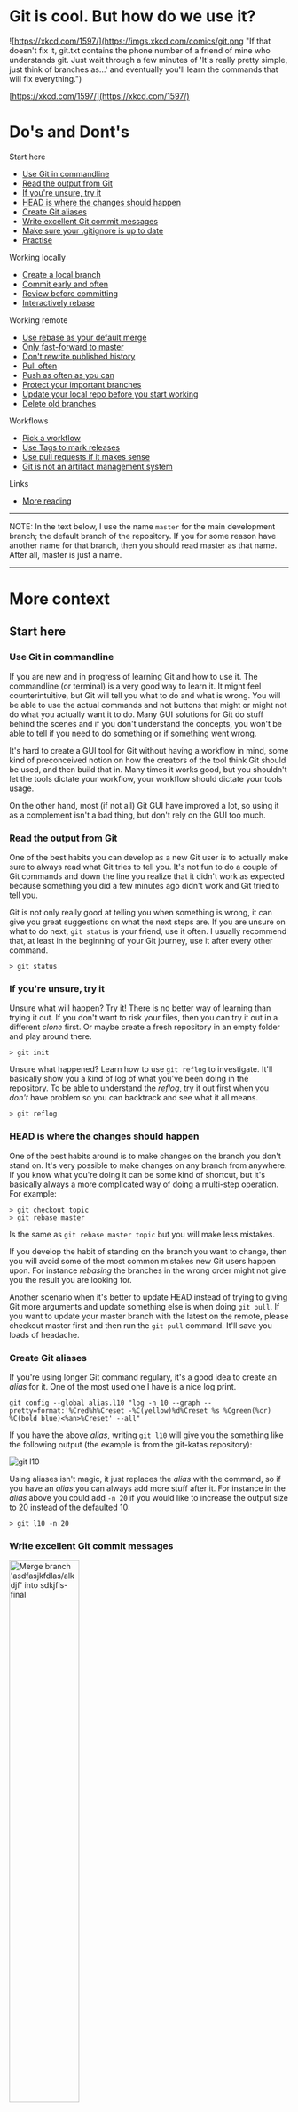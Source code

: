 
# Git is cool. But how do we use it?

![https://xkcd.com/1597/](https://imgs.xkcd.com/comics/git.png "If that doesn't fix it, git.txt contains the phone number of a friend of mine who understands git. Just wait through a few minutes of 'It's really pretty simple, just think of branches as...' and eventually you'll learn the commands that will fix everything.")

[https://xkcd.com/1597/](https://xkcd.com/1597/)

# Do's and Dont's

Start here
- [Use Git in commandline](#use-git-in-commandline)
- [Read the output from Git](#read-the-output-from-git)
- [If you're unsure, try it](#if-youre-unsure-try-it)
- [HEAD is where the changes should happen](#head-is-where-the-changes-should-happen)
- [Create Git aliases](#create-git-aliases)
- [Write excellent Git commit messages](#write-excellent-git-commit-messages)
- [Make sure your .gitignore is up to date](#make-sure-your-gitignore-is-up-to-date)
- [Practise](#practise)

Working locally
- [Create a local branch](#create-a-local-branch)
- [Commit early and often](#commit-early-and-often)
- [Review before committing](#review-before-committing)
- [Interactively rebase](#interactively-rebase)

Working remote
- [Use rebase as your default merge](#use-rebase-as-your-default-merge)
- [Only fast-forward to master](#only-fast-forward-to-master)
- [Don't rewrite published history](#dont-rewrite-published-history)
- [Pull often](#pull-often)
- [Push as often as you can](#push-as-often-as-you-can)
- [Protect your important branches](#protect-your-important-branches)
- [Update your local repo before you start working](#update-your-local-repo-before-you-start-working)
- [Delete old branches](#delete-old-branches)

Workflows
- [Pick a workflow](#pick-a-workflow)
- [Use Tags to mark releases](#use-tags-to-mark-releases)
- [Use pull requests if it makes sense](#use-pull-requests-if-it-makes-sense)
- [Git is not an artifact management system](#git-is-not-an-artifact-management-system)

Links
- [More reading](#more-reading)

---

NOTE: In the text below, I use the name `master` for the main development branch; the default branch of the repository. If you for some reason have another name for that branch, then you should read master as that name. After all, master is just a name.

---

# More context

## Start here

### Use Git in commandline

If you are new and in progress of learning Git and how to use it. The commandline (or terminal) is a very good way to learn it. It might feel counterintuitive, but Git will tell you what to do and what is wrong. You will be able to use the actual commands and not buttons that might or might not do what you actually want it to do. Many GUI solutions for Git do stuff behind the scenes and if you don't understand the concepts, you won't be able to tell if you need to do something or if something went wrong.

It's hard to create a GUI tool for Git without having a workflow in mind, some kind of preconceived notion on how the creators of the tool think Git should be used, and then build that in. Many times it works good, but you shouldn't let the tools dictate your workflow, your workflow should dictate your tools usage.

On the other hand, most (if not all) Git GUI have improved a lot, so using it as a complement isn't a bad thing, but don't rely on the GUI too much.

### Read the output from Git

One of the best habits you can develop as a new Git user is to actually make sure to always read what Git tries to tell you. It's not fun to do a couple of Git commands and down the line you realize that it didn't work as expected because something you did a few minutes ago didn't work and Git tried to tell you.

Git is not only really good at telling you when something is wrong, it can give you great suggestions on what the next steps are. If you are unsure on what to do next, `git status` is your friend, use it often. I usually recommend that, at least in the beginning of your Git journey, use it after every other command.

```
> git status
```

### If you're unsure, try it

Unsure what will happen? Try it! There is no better way of learning than trying it out. If you don't want to risk your files, then you can try it out in a different *clone* first. Or maybe create a fresh repository in an empty folder and play around there.

```
> git init
```

Unsure what happened? Learn how to use `git reflog` to investigate. It'll basically show you a kind of log of what you've been doing in the repository. To be able to understand the *reflog*, try it out first when you *don't* have problem so you can backtrack and see what it all means.

```
> git reflog
```

### HEAD is where the changes should happen

One of the best habits around is to make changes on the branch you don't stand on. It's very possible to make changes on any branch from anywhere. If you know what you're doing it can be some kind of shortcut, but it's basically always a more complicated way of doing a multi-step operation. For example:

```
> git checkout topic
> git rebase master
```
Is the same as `git rebase master topic` but you will make less mistakes.

If you develop the habit of standing on the branch you want to change, then you will avoid some of the most common mistakes new Git users happen upon. For instance *rebasing* the branches in the wrong order might not give you the result you are looking for.

Another scenario when it's better to update HEAD instead of trying to giving Git more arguments and update something else is when doing `git pull`. If you want to update your master branch with the latest on the remote, please checkout master first and then run the `git pull` command. It'll save you loads of headache.

### Create Git aliases

If you're using longer Git command regulary, it's a good idea to create an *alias* for it. One of the most used one I have is a nice log print.

```
git config --global alias.l10 "log -n 10 --graph --pretty=format:'%Cred%h%Creset -%C(yellow)%d%Creset %s %Cgreen(%cr) %C(bold blue)<%an>%Creset' --all"
```
If you have the above *alias*, writing `git l10` will give you the something like the following output (the example is from the git-katas repository):

![git l10](img/git-alias-l10.png)

Using aliases isn't magic, it just replaces the *alias* with the command, so if you have an *alias* you can always add more stuff after it. For instance in the *alias* above you could add `-n 20` if you would like to increase the output size to 20 instead of the defaulted 10:

```
> git l10 -n 20
```

### Write excellent Git commit messages

<a href="https://xkcd.com/1296/"><img src="https://imgs.xkcd.com/comics/git_commit_2x.png" title="Merge branch 'asdfasjkfdlas/alkdjf' into sdkjfls-final" width="50%"></a>

Git commit messages are your way of telling everyone (including future you) what you've been doing. Writing uninformative commit messages will make it a lot harder to fix bugs and understand the code when doing maintenance. Additionally, it'll be possible to gather commit messages as a crude form of release notes.

There are a couple of good rules you should try to follow:
1. Separate subject from body with a blank line
1. Limit the subject line to 50 characters
1. Capitalize the subject line
1. Do not end the subject line with a period
1. Use the imperative mood in the subject line
1. Wrap the body at 72 characters
1. Use the body to explain what and why vs. how

I won't go into the details, but read the following blog post for deeper understanding - [https://chris.beams.io/posts/git-commit/](https://chris.beams.io/posts/git-commit/).

Now, remember that this is for the commits that will live on for the future. You don't really need to be so hard on the commit messages if you're working on a feature branch and know that you'll rebase interactively later on, or if you need to push some things to a remote temporary branch to be able to build.

### Make sure your .gitignore is up to date

Keeping your files under version control is what we try to do here, but some things should never reach the repository, for instance:
- object files, build files and auto generated code that can be generated by the code in the repository
- settings for your editor

A good page for finding what to ignore is to look up the language(s) you're using at [gitignore.io](https://www.gitignore.io/). There you'll find an excellent start and you can use that as a base for your `.gitignore`.

### Practise

The saying goes that practise makes perfect and who am I to argue about that. If you're using Git daily and doing different operations all the time, then you are basically practising. If you're not a daily Git user, or if you only use a few Git operations in your work, you need to find another way of practising. There are awesome [git-katas](https://github.com/praqma-training/git-katas/) out there, and spending something like half an hour on them weekly will be a great investment of your time. Because when the problems come (and believe me they will), you will be much better equipped to handle them.

## Working locally

### Create a local branch

When you work on something on your machine, it's always a good habit to create a local branch and work there. If you need to take a break and work on something else, you just switch branch because your code is already separated. If remote master have changed and you *pull* in the middle of your work, you can easily update your local master (it's going to be a *fast forward*) and then *rebase* your branch on top of master. Also, when you're done with the local work and want to deliver it, cleaning up what you've done in a nice manner (for instance with [interactive rebase](#interactively-rebase)) is the common way of working and then adding it on top of your local master before pushing it.

If you anyway decide to work on the local master, you better make sure that your commits are nice from the start, because when you start pulling from remote ([with rebase](#use-rebase-as-your-default-merge)), it'll be harder (but not impossible) to make it neat and nice.

### Commit early and often

This is actually two tips in one. It could mean any of:
- Each change should be the smallest logical change possible.
- While developing, make micro checkpoints

*Let's start with the second point first.*

Keep in mind that even if you commit very often, not everything you commit is available to everyone else. Committing every time you made a change on your local branch will not affect anyone except you. Sometimes, especially in early development or during rebasing, you'll go back and forth and try out things. Making small checkpoints on the way could help you a lot, if you know how to use it.

When you feel you've done enough to submit your issue, you will then need to fixup your history (did someone say [interactive rebase](#interactively-rebase)?), and having you train of thought written down in the commit log will help you in the rebasing. So don't forget to write your commit messages fairly ok, at least so that you will remember what they mean a couple of days later.

*What is a smallest logical change possible?*

Let's say that you deliver a feature, the change is rewriting one function, adding two functions and a configuration cnange. You should ask yourself, can any of these live (and be delivered) on their own? If they can, then the feature can be split into smaller logical changes.

In a dream scenarion, the rewritten function, the new functions and the configuration change are all logical changes that can live by themselves (even if you would still need all of them to add the feature) and are all different commits.

Why should we split a feature into multiple commits? Good that you asked, think about Lego. If you've created multiple commit that can live by their own, you've basically built Lego blocks. And if the commits are Lego pieces in the commit history, then each one of them can be reused, replaced and refactored in a controlled way.

### Review before committing

Mistakes happen and it's often easier to be preventive than fix the mistakes. One good habit to have, before doing `git add`, is to check what will actually be added and only add the files you need to add.

```
> git status
> git diff
> git add <your file(s)>
```
If you're lazy (like me sometimes), you'll end up writing `git add .` and everything you've changed (and all the new files) will end up in the commit. Maybe not always what you wanted.

Sometimes you don't want to add multiple changes in the same file, then `git add -p` is a neat way of selecting blocks of changes for the commit. I recomment that you experiment with it.

```
> git add -p
```

### Interactively rebase

When working on your local branch and it's time to push it, you might have some things you need to fix. For instance *debug print* commits that you reverted, commit messages that needs to be fixed. References to your issue handling system that you forgot. The list goes on. Use interactive rebasing to cleanup your branch before it's ready to be delivered.

*Before interactive rebase:*
![before interactive rebase](img/local-branch-1.png)

```
git rebase master -i
```
*After interactive rebase:*
![after interactive rebase](img/local-branch-2.png)

## Working remote

### Use rebase as your default merge

Keeping your local master branch up to date is pretty important. Because everything you deliver (push), should be based on the latest on master and if your local master isn't up-to-date with the remote master, then you'll get into trouble (either by not being allowed to deliver or, even worse, nothing is stopping you and your delivery is merged with the remote master and it'll end up in an unknown state, more on that [TODO:here]()) Assuming you've read about [creating a local branch](#create-a-local-branch) above, and are trying to follow it, keeping you local master updated shouldn't give you too much headache.

The default behaviour of a `git pull` is that Git will fetch `origin/master` and then merge that branch to your `master` branch. Assuming you stand on `master` when performing the operation.

*Is merge bad?*

Merging has its uses, but the thing is that in many cases you want your local master to be a mirror of the remote master (depending on your [workflow](#pick-a-workflow)), and the default behaviour will either you get a merge conflict (which can be very confusing) or it'll happily merge and you wouldn't know something is wrong until later. Best case scenario, you'll get an extra commit (a merge commit) that'll end up in your git history, taking place and confusing a future reader.

*Using fast-forward-only as default when you pull.*

Often you want your local master to mirror the remote master; only allowing fast-forward changes when you pull (`git pull --ff-only`). This will have the benefit that it'll abort the pull if something is wrong (for instance you have accidentally committed something on your local master). This is especially true if your [workflow](#pick-a-workflow) is to use *pull requests* or *ready branches*.

```
> git pull --ff-only
```
If you always want to use this way, you can set this as the default pull operation in your gitconfig. That way you don't need to add the `--ff-only` option to `git pull`.
```
> git config --global pull.ff only
```

*Using rebase as your default merge.*

Unless your [workflow](#pick-a-workflow) specifies it, you should really use rebase as your default pull operation, either by always writing `git pull -r` or by setting it as default in your gitconfig:

```
> git config --global pull.rebase true
```

### Only fast-forward to master
This has been touched upon in a couple of points already, but it's so important it gets a point of its own.

Why should you *only fast-forward to master*?

The master branch is the branch that everything else is built upon. It's also the branch that all developers are using - although sometimes indirectly via feature branches. This means that if you happen to change the history of the master branch, this could make life much harder *for everyone else* that is using that branch.

It's also important to think about this when working locally. If you happen to change the history of your local master branch, then this will only affect you. Maybe not directly, but when you later in your work want to push it to remote and can't.

If you make changes to master - only fast-forward.

### Don't rewrite published history
The same tip as for master goes to most branches on the remote. If something is pushed, the odds are that somebody is working on that branch. Unless you know for a fact that the branch is ok to rewrite, don't do it. Even if it's a "just feature branch" it could be devastating for some developers if you rewrite the history.

In general, don't rewrite published history multiple people work on.

### Pull often

Keeping your local master and other branches that you base your work on fairly up-to-date could help you in the long run. You don't need to pull all the time, just often enough so that when you want to push, you don't get a big merge you need to solve. You could say that every time you're at a checkpoint in your development, pull and rebase your feature branch before going to the next step.

### Push as often as you can
If you pull and rebase at every mental checkpoint, why not make the habit of pushing that? If you try to do that you will make it easier for your colleagues because they will not suffer a "big bang merge" which will be the case if you wait too long before pushing.

### Protect your important branches
We've mentioned that you shouldn't change the history on master branches and other important branches, but mistakes do happen. What you should do is set up your git remote (for instance GitHub) so that it's not possible to force push.

Another, a bit more work needed, protection is to protect your important branches from any direct pushes, and only allow a CI server to make the pushes for you. This do require more work, and a CI server. The benefit is that you'll have a robot gatekeeper that can execute different kinds of tests, increasing the chance of having master stable.

### Update your local repo before you start working
Update your local repo before you start working from the remote([read this](#use-rebase-as-your-default-merge)).
- Update your master, then rebase your local branch that you work on onto master.

### Delete old branches
Have the habit to delete branches that aren't needed. Good branch hygiene. Both locally and remote.
```
> git fetch --prune
```

## Workflows

### Pick a workflow
Use your workflow. If you don't have one, pick one or make one. It's important that your workflow is clear and concise for everyone that should follow it. If you don't understand some parts of the workflow or your solutions differ from the workflow, then make sure to gather the team and talk about it. Maybe the workflow can be improved, or maybe you learn something new.

### Use Tags to mark releases
Do not create branches "just in case".

### Use pull requests if it makes sense
*If a tool mentions `merge requests`, then that's the same thing as `pull requests`.*

Don't use human code reviews as the main quality tollgate. In a best case scenario, you have automated tests that verifies that the product does the things right.

Use pull requests for:
- Validating that the product does the right thing
- Knowledge sharing

Do not use pull requests for:
- Verifying that the product does the thing right
- Checking coding guidelines

One of my pet peeves with pull requests is that they are a hindrance in the value flow. Without pull requests, you don't need to wait until the automation system can pull the change into production. This, however, sets certain requirements that you can test and verify the changes in your pipeline. Also to consider is that an automation system can seldom validate the changes. So, how to keep human validation and knowledge sharing, but still not stop the pipeline? What I suggest is that you, once a week (depending on your change rate), have a validation time slot, where the senior developers (the ones that usually are the pull request approvers) - and everyone that has the time - checks all changes that went through since the last time you had a validation time slot. During this time slot, you validate that the changes actually solved the right problems and you get a knowledge sharing session as a side effect. In this way there's no stop in the pipeline and all approvers don't need to context switch between their work and approving code changes.

### Git is not an artifact management system
- Avoid large binaries (Word documents are binaries)
- Don't commit auto generated files if they can be generated on the fly

# More reading

- [git katas](https://github.com/eficode-academy/git-katas)
- [opinionatedgit.com](http://opinionatedgit.com/)
- [dangitgit.com](https://dangitgit.com/en)
- [gitignore.io](https://www.gitignore.io/)
- [commit messages](https://chris.beams.io/posts/git-commit/)
